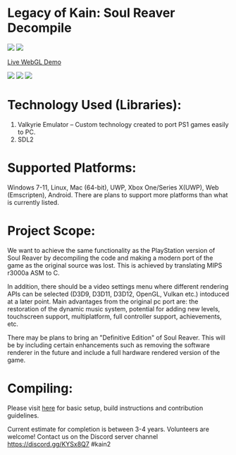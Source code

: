 # Legacy of Kain: Soul Reaver Decompile

<img src="https://progress-bar.dev/60/?title=SLUS_007.08%20Completion:"/> <a href="https://ci.appveyor.com/project/Gh0stBlade/kain2"><img src="https://ci.appveyor.com/api/projects/status/7btarl3b6babqcsc?svg=true"/></a>

<a href="https://legacyofkain.co.uk">Live WebGL Demo</a>

<img src="https://i.imgur.com/SA2SwUB.png"/>

<img src="https://i.imgur.com/n1RCwMm.png"/>

<img src="https://i.imgur.com/4ggIjZP.png"/>

# Technology Used (Libraries):
1. Valkyrie Emulator – Custom technology created to port PS1 games easily to PC.
2. SDL2

# Supported Platforms:
Windows 7-11, Linux, Mac (64-bit), UWP, Xbox One/Series X(UWP), Web (Emscripten), Android. There are plans to support more platforms than what is currently listed.

# Project Scope:
We want to achieve the same functionality as the PlayStation version of Soul Reaver by decompiling the code and making a modern port of the game as the original source was lost. This is achieved by translating MIPS r3000a ASM to C. 

In addition, there should be a video settings menu where different rendering APIs can be selected (D3D9, D3D11, D3D12, OpenGL, Vulkan etc.) intoduced at a later point.
Main advantages from the original pc port are: the restoration of the dynamic music system, potential for adding new levels, touchscreen support, multiplatform, full controller support, achievements, etc.

There may be plans to bring an "Definitive Edition" of Soul Reaver. This will be by including certain enhancements such as removing the software renderer in the future and include a full hardware rendered version of the game.

# Compiling:

Please visit <a href="https://github.com/Gh0stBlade/KAIN2/blob/main/CONTRIBUTING.MD">here</a> for basic setup, build instructions and contribution guidelines.

Current estimate for completion is between 3-4 years. Volunteers are welcome!
Contact us on the Discord server channel https://discord.gg/KYSx8Q7 #kain2
